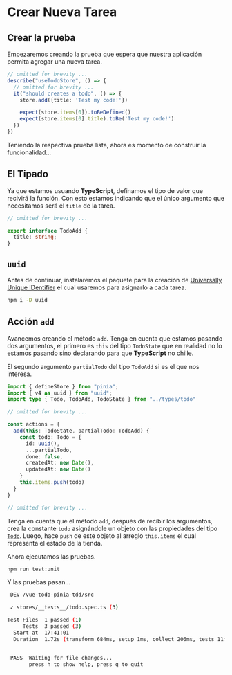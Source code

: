 # Crear Nueva Tarea

## Crear la prueba

Empezaremos creando la prueba que espera que nuestra aplicación permita agregar una nueva tarea.

```ts
// omitted for brevity ...
describe("useTodoStore", () => {
  // omitted for brevity ...
  it("should creates a todo", () => {
    store.add({title: 'Test my code!'})

    expect(store.items[0]).toBeDefined()
    expect(store.items[0].title).toBe('Test my code!')   
  })
})
```

Teniendo la respectiva prueba lista, ahora es momento de construir la funcionalidad...

## El Tipado

Ya que estamos usuando **TypeScript**, definamos el tipo de valor que recivirá la función. Con esto estamos indicando que el único argumento que necesitamos será el `title` de la tarea.

```ts
// omitted for brevity ...

export interface TodoAdd {
  title: string;
}
```

## `uuid`

Antes de continuar, instalaremos el paquete para la creación de [Universally Unique IDentifier](https://www.npmjs.com/package/uuid) el cual usaremos para asignarlo a cada tarea.

```bash
npm i -D uuid
```

## Acción `add`

Avancemos creando el método `add`. Tenga en cuenta que estamos pasando dos argumentos, el primero es `this` del tipo `TodoState` que en realidad no lo estamos pasando sino declarando para que **TypeScript** no chille.

El segundo argumento `partialTodo` del tipo `TodoAdd` si es el que nos interesa.

```ts
import { defineStore } from "pinia";
import { v4 as uuid } from "uuid";
import type { Todo, TodoAdd, TodoState } from "../types/todo"

// omitted for brevity ...

const actions = {
  add(this: TodoState, partialTodo: TodoAdd) {
    const todo: Todo = {
      id: uuid(),
      ...partialTodo,
      done: false,
      createdAt: new Date(),
      updatedAt: new Date()
    }
    this.items.push(todo)
  }  
}

// omitted for brevity ...
```
Tenga en cuenta que el método `add`, después de recibir los argumentos, crea la constante `todo` asignándole un objeto con las propiedades del tipo [`Todo`](../todo-con-pinia/definiendo-la-tienda.html#tipado-inicial). Luego, hace `push` de este objeto al arreglo `this.items` el cual representa el estado de la tienda.

Ahora ejecutamos las pruebas.

```bash
npm run test:unit
```

Y las pruebas pasan...

```bash
 DEV /vue-todo-pinia-tdd/src

 ✓ stores/__tests__/todo.spec.ts (3)

Test Files  1 passed (1)
     Tests  3 passed (3)
  Start at  17:41:01
  Duration  1.72s (transform 684ms, setup 1ms, collect 206ms, tests 11ms)


 PASS  Waiting for file changes...
       press h to show help, press q to quit
```



